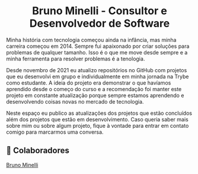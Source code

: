 <h1 align="center">Bruno Minelli - Consultor e Desenvolvedor de Software</h1>

<p>
Minha história com tecnologia começou ainda na infância, mas minha carreira começou em 2014. Sempre fui apaixonado por criar soluções para problemas de qualquer tamanho. Isso é o que me move desde sempre e a minha ferramenta para resolver problemas é a tenologia.
</p>

<p>
Desde novembro de 2021 eu atualizo repositórios no GitHub com projetos que eu desenvolvi em grupo e individualmente em minha jornada na Trybe como estudante. A ideia do projeto era demonstrar o que havíamos aprendido desde o começo do curso e a recomendação foi manter este projeto em constante atualização porque sempre estamos aprendendo e desenvolvendo coisas novas no mercado de tecnologia.
</p>

<p>
Neste espaço eu publico as atualizações dos projetos que estão concluídos além dos projetos que estão em desenvolvimento. Caso queria saber mais sobre mim ou sobre algum projeto, fique à vontade para entrar em contato comigo para marcarmos uma conversa.
</p>

<h2>&#x1F91D; Colaboradores</h2>
<a href="https://github.com/brunominelli">Bruno Minelli</a>
